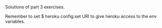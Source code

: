 Solutions of part 3 exercises.

Remember to set $ heroku config:set URI to give heroku access to the env variables.

